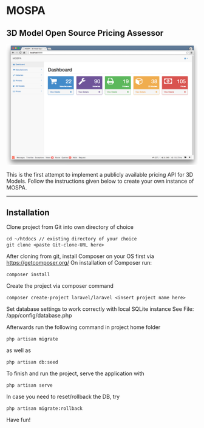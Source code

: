 # MOSPA
## 3D Model Open Source Pricing Assessor

![MOSPA Logo](/screen.png)

This is the first attempt to implement a publicly available pricing API for 3D Models.
Follow the instructions given below to create your own instance of MOSPA.

***

## Installation

Clone project from Git into own directory of choice
```
cd ~/htdocs // existing directory of your choice
git clone <paste Git-clone-URL here>
```

After cloning from git, install Composer on your OS first via https://getcomposer.org/
On installation of Composer run:

```
composer install
```

Create the project via composer command

```
composer create-project laravel/laravel <insert project name here>
```

Set database settings to work correctly with local SQLite instance
See File: /app/config/database.php

Afterwards run the following command in project home folder

```
php artisan migrate
```

as well as

```
php artisan db:seed
```

To finish and run the project, serve the application with

```
php artisan serve
```


In case you need to reset/rollback the DB, try

```
php artisan migrate:rollback
```

Have fun!